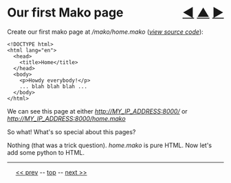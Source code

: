 Our first Mako page <span style="float:right;">[&#x25C0;](04.md) [&#x25B2;](../README.md) [&#x25BA;](06.md)</span>
=========

Create our first mako page at _/mako/home.mako_ (<i>[view source code](https://github.com/BrentNoorda/django_unusual/blob/master/django_unusual/mako/home.mako)</i>):

    <!DOCTYPE html>
    <html lang="en">
      <head>
        <title>Home</title>
      </head>
      <body>
        <p>Howdy everybody!</p>
        ... blah blah blah ...
      </body>
    </html>

We can see this page at either _[http://MY_IP_ADDRESS:8000/](http://MY_IP_ADDRESS:8000/)_ or _[http://MY_IP_ADDRESS:8000/home.mako](http://MY_IP_ADDRESS:8000/home.mako)_

So what! What's so special about this pages?

Nothing (that was a trick question).  _home.mako_ is pure HTML. Now let's add some python to HTML.

------

&nbsp;&nbsp;&nbsp;&nbsp; [&lt;&lt; prev](04.md) -- [top](../README.md) -- [next &gt;&gt;](06.md)